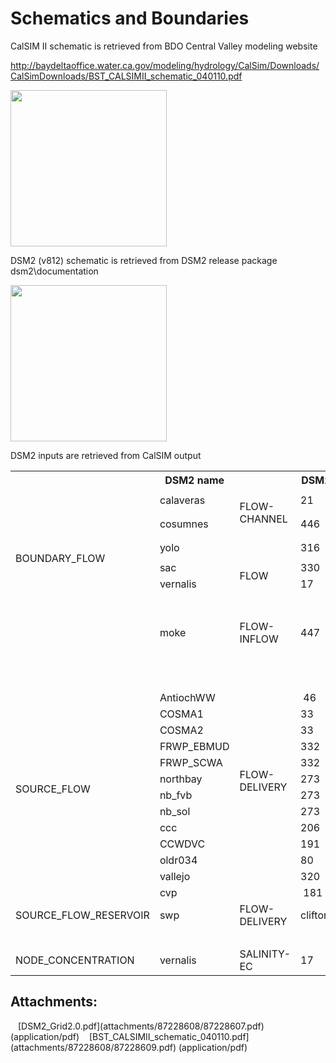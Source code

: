 # Schematics and Boundaries

CalSIM II schematic is retrieved from BDO Central Valley modeling
website

<a
href="http://baydeltaoffice.water.ca.gov/modeling/hydrology/CalSim/Downloads/CalSimDownloads/BST_CALSIMII_schematic_040110.pdf"
rel="nofollow">http://baydeltaoffice.water.ca.gov/modeling/hydrology/CalSim/Downloads/CalSimDownloads/BST_CALSIMII_schematic_040110.pdf</a>

<a
href="/download/attachments/87228608/BST_CALSIMII_schematic_040110.pdf?version=1&amp;modificationDate=1611798672885&amp;api=v2"
data-nice-type="PDF Document"
data-file-src="/download/attachments/87228608/BST_CALSIMII_schematic_040110.pdf?version=1&amp;modificationDate=1611798672885&amp;api=v2"
data-linked-resource-id="87228609"
data-linked-resource-type="attachment"
data-linked-resource-container-id="87228608"
data-linked-resource-default-alias="BST_CALSIMII_schematic_040110.pdf"
data-mime-type="application/pdf" data-has-thumbnail="true"
data-linked-resource-version="1" data-can-edit="true"
aria-label="BST_CALSIMII_schematic_040110.pdf"><img
src="rest/documentConversion/latest/conversion/thumbnail/87228609/1"
height="250" /></a>

  

DSM2 (v812) schematic is retrieved from DSM2 release package
dsm2\documentation

<a
href="/download/attachments/87228608/DSM2_Grid2.0.pdf?version=1&amp;modificationDate=1611798672819&amp;api=v2"
data-nice-type="PDF Document"
data-file-src="/download/attachments/87228608/DSM2_Grid2.0.pdf?version=1&amp;modificationDate=1611798672819&amp;api=v2"
data-linked-resource-id="87228607"
data-linked-resource-type="attachment"
data-linked-resource-container-id="87228608"
data-linked-resource-default-alias="DSM2_Grid2.0.pdf"
data-mime-type="application/pdf" data-has-thumbnail="true"
data-linked-resource-version="1" data-can-edit="true"
aria-label="DSM2_Grid2.0.pdf"><img
src="rest/documentConversion/latest/conversion/thumbnail/87228607/1"
height="250" /></a>

DSM2 inputs are retrieved from CalSIM output

<table class="wrapped confluenceTable">
<tbody>
<tr class="header">
<th class="confluenceTh"><br />
</th>
<th class="confluenceTh">DSM2 name</th>
<th class="confluenceTh"><br />
</th>
<th class="confluenceTh">DSM2 node</th>
<th class="confluenceTh">CalSIM II</th>
<th class="confluenceTh">CalSIM 3</th>
</tr>
&#10;<tr class="odd">
<td rowspan="6" class="confluenceTd"><p>BOUNDARY_FLOW</p>
<p><br />
</p>
<p><br />
</p></td>
<td class="confluenceTd">calaveras</td>
<td rowspan="3" class="confluenceTd"><p>FLOW-CHANNEL</p>
<p><br />
</p></td>
<td class="confluenceTd">21</td>
<td class="confluenceTd">C508_R514</td>
<td class="confluenceTd">C_CLV004</td>
</tr>
<tr class="even">
<td class="confluenceTd">cosumnes</td>
<td class="confluenceTd">446</td>
<td class="confluenceTd">C501</td>
<td class="confluenceTd">C_CSM005</td>
</tr>
<tr class="odd">
<td class="confluenceTd">yolo</td>
<td class="confluenceTd">316</td>
<td class="confluenceTd">C157</td>
<td class="confluenceTd">C_CSL005</td>
</tr>
<tr class="even">
<td class="confluenceTd">sac</td>
<td rowspan="2" class="confluenceTd">FLOW</td>
<td class="confluenceTd">330</td>
<td class="confluenceTd">C169_D168B_D168C</td>
<td class="confluenceTd">C_SAC041</td>
</tr>
<tr class="odd">
<td class="confluenceTd">vernalis</td>
<td class="confluenceTd">17</td>
<td class="confluenceTd">C639_R644</td>
<td class="confluenceTd">C_SJR070</td>
</tr>
<tr class="even">
<td class="confluenceTd">moke</td>
<td class="confluenceTd"><p>FLOW-INFLOW</p></td>
<td class="confluenceTd">447</td>
<td class="confluenceTd">I504</td>
<td class="confluenceTd"><p>C_MOK022</p>
<p>SR_60N_MOK019</p>
<p>SR_26S_MOK014</p></td>
</tr>
<tr class="odd">
<td class="confluenceTd"><br />
</td>
<td class="confluenceTd"><br />
</td>
<td class="confluenceTd"><br />
</td>
<td class="confluenceTd"><br />
</td>
<td class="confluenceTd"><br />
</td>
<td class="confluenceTd"><br />
</td>
</tr>
<tr class="even">
<td rowspan="13" class="confluenceTd"><p>SOURCE_FLOW</p>
 </td>
<td class="confluenceTd">AntiochWW</td>
<td rowspan="12" class="confluenceTd"><p>FLOW-DELIVERY</p>
            </td>
<td class="confluenceTd"> 46</td>
<td class="confluenceTd">D406B</td>
<td class="confluenceTd"><br />
</td>
</tr>
<tr class="odd">
<td class="confluenceTd">COSMA1</td>
<td class="confluenceTd">33</td>
<td class="confluenceTd">D514A</td>
<td class="confluenceTd"> D_SJR028_WTPDWS</td>
</tr>
<tr class="even">
<td class="confluenceTd">COSMA2</td>
<td class="confluenceTd">33</td>
<td class="confluenceTd">D514B</td>
<td class="confluenceTd"><br />
</td>
</tr>
<tr class="odd">
<td class="confluenceTd">FRWP_EBMUD</td>
<td class="confluenceTd">332</td>
<td class="confluenceTd">D168B</td>
<td class="confluenceTd"><br />
</td>
</tr>
<tr class="even">
<td class="confluenceTd">FRWP_SCWA</td>
<td class="confluenceTd">332</td>
<td class="confluenceTd">D168C</td>
<td class="confluenceTd"><br />
</td>
</tr>
<tr class="odd">
<td class="confluenceTd">northbay</td>
<td class="confluenceTd">273</td>
<td class="confluenceTd">D403B</td>
<td class="confluenceTd"> C_CSL004B</td>
</tr>
<tr class="even">
<td class="confluenceTd">nb_fvb</td>
<td class="confluenceTd">273</td>
<td class="confluenceTd">D403D</td>
<td class="confluenceTd"><br />
</td>
</tr>
<tr class="odd">
<td class="confluenceTd">nb_sol</td>
<td class="confluenceTd">273</td>
<td class="confluenceTd">D403C</td>
<td class="confluenceTd"><br />
</td>
</tr>
<tr class="even">
<td class="confluenceTd">ccc</td>
<td class="confluenceTd">206</td>
<td class="confluenceTd">D408_RS</td>
<td class="confluenceTd">D408</td>
</tr>
<tr class="odd">
<td class="confluenceTd">CCWDVC</td>
<td class="confluenceTd">191</td>
<td class="confluenceTd">D408_VC</td>
<td class="confluenceTd"><br />
</td>
</tr>
<tr class="even">
<td class="confluenceTd">oldr034</td>
<td class="confluenceTd">80</td>
<td class="confluenceTd">D408_OR</td>
<td class="confluenceTd"><br />
</td>
</tr>
<tr class="odd">
<td class="confluenceTd">vallejo</td>
<td class="confluenceTd">320</td>
<td class="confluenceTd">D403A</td>
<td class="confluenceTd"><br />
</td>
</tr>
<tr class="even">
<td class="confluenceTd">cvp</td>
<td class="confluenceTd"><br />
</td>
<td class="confluenceTd"> 181</td>
<td class="confluenceTd">D418_TD_ADJ</td>
<td class="confluenceTd"> D_OMR028_DMC000</td>
</tr>
<tr class="odd">
<td class="confluenceTd">SOURCE_FLOW_RESERVOIR</td>
<td class="confluenceTd">swp</td>
<td class="confluenceTd">FLOW-DELIVERY</td>
<td class="confluenceTd">clifton_court</td>
<td class="confluenceTd">D419_TD_ADJ</td>
<td class="confluenceTd"> D_OMR027_CAA000</td>
</tr>
<tr class="even">
<td class="confluenceTd"><br />
</td>
<td class="confluenceTd"><br />
</td>
<td class="confluenceTd"><br />
</td>
<td class="confluenceTd"><br />
</td>
<td class="confluenceTd"><br />
</td>
<td class="confluenceTd"><br />
</td>
</tr>
<tr class="odd">
<td class="confluenceTd">NODE_CONCENTRATION</td>
<td class="confluenceTd">vernalis</td>
<td class="confluenceTd">SALINITY-EC</td>
<td class="confluenceTd">17</td>
<td class="confluenceTd">VERNWQFINAL</td>
<td class="confluenceTd">VERNWQFINAL</td>
</tr>
</tbody>
</table>

  

  

  

  

## Attachments:

<img src="images/icons/bullet_blue.gif" width="8" height="8" />
[DSM2_Grid2.0.pdf](attachments/87228608/87228607.pdf)
(application/pdf)  
<img src="images/icons/bullet_blue.gif" width="8" height="8" />
[BST_CALSIMII_schematic_040110.pdf](attachments/87228608/87228609.pdf)
(application/pdf)  
